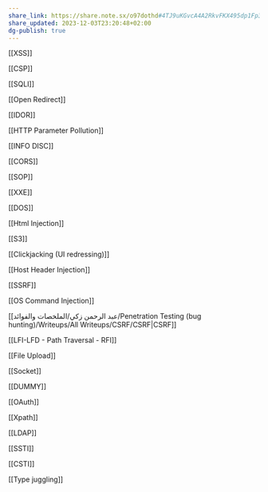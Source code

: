 ```yaml
---
share_link: https://share.note.sx/o97dothd#4TJ9uKGvcA4A2RkvFKX495dp1Fp3AUCeE+tT6g1zA0k
share_updated: 2023-12-03T23:20:48+02:00
dg-publish: true
---
```

  

[[XSS]]

[[CSP]]

[[SQLI]]

[[Open Redirect]]

[[IDOR]]

[[HTTP Parameter Pollution]]

[[INFO DISC]]

[[CORS]]

[[SOP]]

[[XXE]]

[[DOS]]

[[Html Injection]]

[[S3]]

[[Clickjacking (UI redressing)]]

[[Host Header Injection]]

[[SSRF]]

[[OS Command Injection]]

[[عبد الرحمن زكي/الملخصات والفوائد/Penetration Testing (bug hunting)/Writeups/All Writeups/CSRF/CSRF|CSRF]]

[[LFI-LFD - Path Traversal - RFI]]

[[File Upload]]

[[Socket]]

[[DUMMY]]

[[OAuth]]

[[Xpath]]

[[LDAP]]

[[SSTI]]

[[CSTI]]

[[Type juggling]]